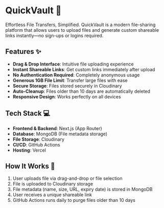 # QuickVault 🚀

Effortless File Transfers, Simplified. QuickVault is a modern file-sharing platform that allows users to upload files and generate custom shareable links instantly—no sign-ups or logins required.


## Features ✨

- **Drag & Drop Interface**: Intuitive file uploading experience
- **Instant Shareable Links**: Get custom links immediately after upload
- **No Authentication Required**: Completely anonymous usage
- **Generous 1GB File Limit**: Transfer large files with ease
- **Secure Storage**: Files stored securely in Cloudinary
- **Auto-Cleanup**: Files older than 10 days are automatically deleted
- **Responsive Design**: Works perfectly on all devices

## Tech Stack 💻

- **Frontend & Backend**: Next.js (App Router)
- **Database**: MongoDB (File metadata storage)
- **File Storage**: Cloudinary
- **CI/CD**: GitHub Actions
- **Hosting**: Vercel

## How It Works 🔧

1. User uploads file via drag-and-drop or file selection
2. File is uploaded to Cloudinary storage
3. File metadata (name, size, URL, expiry date) is stored in MongoDB
4. User receives a unique shareable link
5. GitHub Actions runs daily to purge files older than 10 days
